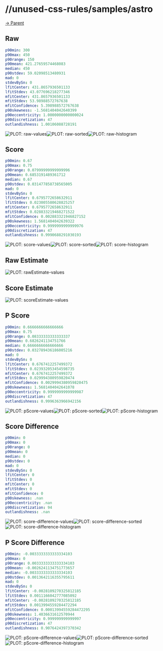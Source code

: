 
# //unused-css-rules/samples/astro

[→ Parent](../..)


## Raw


```yaml
p90min: 300
p90max: 450
p90range: 150
p90mean: 421.27659574468083
median: 450
p90stdev: 59.02098513480931
mad: 0
stdevBySn: 0
lfitCenter: 431.8657936501133
lfitStdev: 43.077696218277346
mfitCenter: 431.8657936501133
mfitStdev: 53.98988572767638
mfitConfidence: 5.398988572767638
p90skewness: -1.5681404042640399
p90eccentricity: 1.0000000000000024
p90discretization: 47
outlandishness: 1.00106088728191

```

![PLOT: raw-values](./raw/values.svg)![PLOT: raw-sorted](./raw/sorted.svg)![PLOT: raw-histogram](./raw/histogram.svg)
## Score


```yaml
p90min: 0.67
p90max: 0.75
p90range: 0.07999999999999996
p90mean: 0.6853191489361712
median: 0.67
p90stdev: 0.031477858738565005
mad: 0
stdevBySn: 0
lfitCenter: 0.6795772658632911
lfitStdev: 0.023005580628825257
mfitCenter: 0.6795772658632911
mfitStdev: 0.028833219468271522
mfitConfidence: 0.002883321946827152
p90skewness: 1.5681404042639322
p90eccentricity: 0.9999999999999976
p90discretization: 47
outlandishness: 0.9990688291030193

```

![PLOT: score-values](./score/values.svg)![PLOT: score-sorted](./score/sorted.svg)![PLOT: score-histogram](./score/histogram.svg)
## Raw Estimate

![PLOT: rawEstimate-values](./rawEstimate/values.svg)
## Score Estimate

![PLOT: scoreEstimate-values](./scoreEstimate/values.svg)
## P Score


```yaml
p90min: 0.6666666666666666
p90max: 0.75
p90range: 0.08333333333333337
p90mean: 0.6826241134751766
median: 0.6666666666666666
p90stdev: 0.032789436186005216
mad: 0
stdevBySn: 0
lfitCenter: 0.6767412257499372
lfitStdev: 0.023932053454598735
mfitCenter: 0.6767412257499372
mfitStdev: 0.029994380959820474
mfitConfidence: 0.0029994380959820475
p90skewness: 1.5681404042641078
p90eccentricity: 0.9999999999999987
p90discretization: 47
outlandishness: 0.9996363966942156

```

![PLOT: pScore-values](./pScore/values.svg)![PLOT: pScore-sorted](./pScore/sorted.svg)![PLOT: pScore-histogram](./pScore/histogram.svg)
## Score Difference


```yaml
p90min: 0
p90max: 0
p90range: 0
p90mean: 0
median: 0
p90stdev: 0
mad: 0
stdevBySn: 0
lfitCenter: 0
lfitStdev: 0
mfitCenter: 0
mfitStdev: 0
mfitConfidence: 0
p90skewness: .nan
p90eccentricity: .nan
p90discretization: 94
outlandishness: .nan

```

![PLOT: score-difference-values](./score-difference/values.svg)![PLOT: score-difference-sorted](./score-difference/sorted.svg)![PLOT: score-difference-histogram](./score-difference/histogram.svg)
## P Score Difference


```yaml
p90min: -0.0033333333333334103
p90max: 0
p90range: 0.0033333333333334103
p90mean: -0.0026241134751773657
median: -0.0033333333333334103
p90stdev: 0.0013642116355795611
mad: 0
stdevBySn: 0
lfitCenter: -0.0028109270325812185
lfitStdev: 0.0011166042777085092
mfitCenter: -0.0028109270325812185
mfitStdev: 0.0013994559284472294
mfitConfidence: 0.00013994559284472295
p90skewness: 1.4036631612570944
p90eccentricity: 0.999999999999997
p90discretization: 47
outlandishness: 0.9076424397370342

```

![PLOT: pScore-difference-values](./pScore-difference/values.svg)![PLOT: pScore-difference-sorted](./pScore-difference/sorted.svg)![PLOT: pScore-difference-histogram](./pScore-difference/histogram.svg)